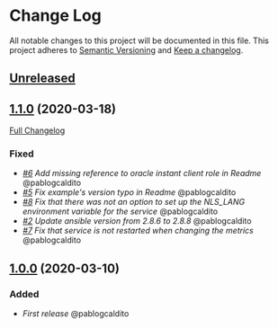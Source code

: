 # Change Log
All notable changes to this project will be documented in this file.
This project adheres to [Semantic Versioning](http://semver.org/) and [Keep a changelog](https://github.com/olivierlacan/keep-a-changelog).


## [Unreleased](https://github.com/idealista/prometheus_oracle_exporter_role/tree/develop)

## [1.1.0](https://github.com/idealista/prometheus_oracle_exporter_role/tree/1.1.0) (2020-03-18)
[Full Changelog](https://github.com/idealista/prometheus_oracle_exporter_role/compare/1.0.0...1.1.0)
### Fixed
- *[#6](https://github.com/idealista/prometheus_oracle_exporter_role/issues/6) Add missing reference to oracle instant client role in Readme* @pablogcaldito
- *[#5](https://github.com/idealista/prometheus_oracle_exporter_role/issues/5) Fix example's version typo in Readme* @pablogcaldito
- *[#8](https://github.com/idealista/prometheus_oracle_exporter_role/issues/8) Fix that there was not an option to set up the NLS_LANG environment variable for the service* @pablogcaldito
- *[#2](https://github.com/idealista/prometheus_oracle_exporter_role/issues/2) Update ansible version from 2.8.6 to 2.8.8* @pablogcaldito
- *[#7](https://github.com/idealista/prometheus_oracle_exporter_role/issues/7) Fix that service is not restarted when changing the metrics* @pablogcaldito

## [1.0.0](https://github.com/idealista/prometheus_oracle_exporter_role/tree/1.0.0) (2020-03-10)

### Added
- *First release* @pablogcaldito
